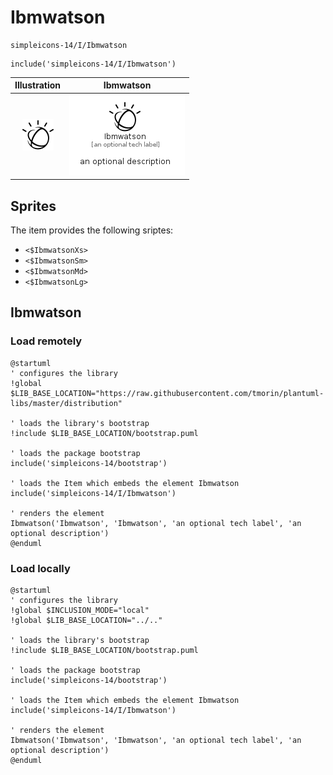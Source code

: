# Ibmwatson


```text
simpleicons-14/I/Ibmwatson
```

```text
include('simpleicons-14/I/Ibmwatson')
```



| Illustration | Ibmwatson |
| :---: | :---: |
| ![illustration for Illustration](../../simpleicons-14/I/Ibmwatson.png) | ![illustration for Ibmwatson](../../simpleicons-14/I/Ibmwatson.Local.png) |



## Sprites
The item provides the following sriptes:

- `<$IbmwatsonXs>`
- `<$IbmwatsonSm>`
- `<$IbmwatsonMd>`
- `<$IbmwatsonLg>`





## Ibmwatson

### Load remotely
```plantuml
@startuml
' configures the library
!global $LIB_BASE_LOCATION="https://raw.githubusercontent.com/tmorin/plantuml-libs/master/distribution"

' loads the library's bootstrap
!include $LIB_BASE_LOCATION/bootstrap.puml

' loads the package bootstrap
include('simpleicons-14/bootstrap')

' loads the Item which embeds the element Ibmwatson
include('simpleicons-14/I/Ibmwatson')

' renders the element
Ibmwatson('Ibmwatson', 'Ibmwatson', 'an optional tech label', 'an optional description')
@enduml
```

### Load locally
```plantuml
@startuml
' configures the library
!global $INCLUSION_MODE="local"
!global $LIB_BASE_LOCATION="../.."

' loads the library's bootstrap
!include $LIB_BASE_LOCATION/bootstrap.puml

' loads the package bootstrap
include('simpleicons-14/bootstrap')

' loads the Item which embeds the element Ibmwatson
include('simpleicons-14/I/Ibmwatson')

' renders the element
Ibmwatson('Ibmwatson', 'Ibmwatson', 'an optional tech label', 'an optional description')
@enduml
```

